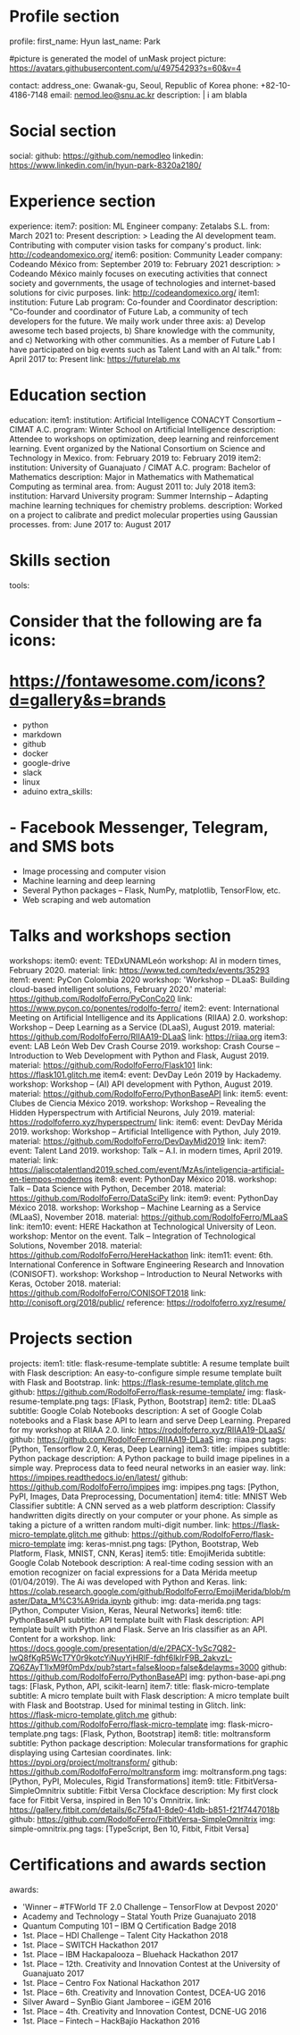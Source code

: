 # Profile section
profile:
  first_name: Hyun
  last_name: Park

  #picture is generated the model of unMask project
  picture: https://avatars.githubusercontent.com/u/49754293?s=60&v=4

  contact:
    address_one: Gwanak-gu, Seoul, Republic of Korea
    phone: +82-10-4186-7148
  email: nemod.leo@snu.ac.kr
  description: |
    i am blabla


# Social section
social:
  github: https://github.com/nemodleo
  linkedin: https://www.linkedin.com/in/hyun-park-8320a2180/


# Experience section
experience:
  item7:
    position: ML Engineer
    company: Zetalabs S.L.
    from: March 2021
    to: Present
    description: >
      Leading the AI development team. Contributing with computer vision tasks for company's product.
    link: http://codeandomexico.org/
  item6:
    position: Community Leader
    company: Codeando México
    from: September 2019
    to: February 2021
    description: >
      Codeando México mainly focuses on executing activities that connect society and governments, the usage of technologies and internet-based solutions for civic purposes.
    link: http://codeandomexico.org/
  item1:
    institution: Future Lab
    program: Co-founder and Coordinator
    description: "Co-founder and coordinator of Future Lab, a community of tech developers for the future. We maily work under three axis: a) Develop awesome tech based projects, b) Share knowledge with the community, and c) Networking with other communities. As a member of Future Lab I have participated on big events such as Talent Land with an AI talk."
    from: April 2017
    to: Present
    link: https://futurelab.mx
    

# Education section
education:
  item1:
    institution: Artificial Intelligence CONACYT Consortium – CIMAT A.C.
    program: Winter School on Artificial Intelligence
    description: Attendee to workshops on optimization, deep learning and reinforcement learning. Event organized by the National Consortium on Science and Technology in Mexico.
    from: February 2019
    to: February 2019
  item2:
    institution: University of Guanajuato / CIMAT A.C.
    program: Bachelor of Mathematics
    description: Major in Mathematics with Mathematical Computing as terminal area.
    from: August 2011
    to: July 2018
  item3:
    institution: Harvard University
    program: Summer Internship – Adapting machine learning techniques for chemistry problems.
    description: Worked on a project to calibrate and predict molecular properties using Gaussian processes.
    from: June 2017
    to: August 2017


# Skills section
tools:
  # Consider that the following are fa icons:
  #   https://fontawesome.com/icons?d=gallery&s=brands
  - python
  - markdown
  - github
  - docker
  - google-drive
  - slack
  - linux
  - aduino
extra_skills:
  # - Facebook Messenger, Telegram, and SMS bots
  - Image processing and computer vision
  - Machine learning and deep learning
  - Several Python packages – Flask, NumPy, matplotlib, TensorFlow, etc.
  - Web scraping and web automation


# Talks and workshops section
workshops:
  item0:
    event: TEDxUNAMLeón
    workshop: AI in modern times, February 2020.
    material:
    link: https://www.ted.com/tedx/events/35293
  item1:
    event: PyCon Colombia 2020
    workshop: 'Workshop – DLaaS: Building cloud-based intelligent solutions, February 2020.'
    material: https://github.com/RodolfoFerro/PyConCo20
    link: https://www.pycon.co/ponentes/rodolfo-ferro/
  item2:
    event: International Meeting on Artificial Intelligence and its Applications (RIIAA) 2.0.
    workshop: Workshop – Deep Learning as a Service (DLaaS), August 2019.
    material: https://github.com/RodolfoFerro/RIIAA19-DLaaS
    link: https://riiaa.org
  item3:
    event: LAB León Web Dev Crash Course 2019.
    workshop: Crash Course – Introduction to Web Development with Python and Flask, August 2019.
    material: https://github.com/RodolfoFerro/Flask101
    link: https://flask101.glitch.me
  item4:
    event: DevDay León 2019 by Hackademy.
    workshop: Workshop – (AI) API development with Python, August 2019.
    material: https://github.com/RodolfoFerro/PythonBaseAPI
    link:
  item5:
    event: Clubes de Ciencia México 2019.
    workshop: Workshop – Revealing the Hidden Hyperspectrum with Artificial Neurons, July 2019.
    material: https://rodolfoferro.xyz/hyperspectrum/
    link:
  item6:
    event: DevDay Mérida 2019.
    workshop: Workshop – Artificial Intelligence with Python, July 2019.
    material: https://github.com/RodolfoFerro/DevDayMid2019
    link:
  item7:
    event: Talent Land 2019.
    workshop: Talk – A.I. in modern times, April 2019.
    material:
    link: https://jaliscotalentland2019.sched.com/event/MzAs/inteligencia-artificial-en-tiempos-modernos
  item8:
    event: PythonDay México 2018.
    workshop: Talk – Data Science with Python, December 2018.
    material: https://github.com/RodolfoFerro/DataSciPy
    link:
  item9:
    event: PythonDay México 2018.
    workshop: Workshop – Machine Learning as a Service (MLaaS), November 2018.
    material: https://github.com/RodolfoFerro/MLaaS
    link:
  item10:
    event: HERE Hackathon at Technological University of Leon.
    workshop: Mentor on the event. Talk – Integration of Technological Solutions, November 2018.
    material: https://github.com/RodolfoFerro/HereHackathon
    link:
  item11:
    event: 6th. International Conference in Software Engineering Research and Innovation (CONISOFT).
    workshop: Workshop – Introduction to Neural Networks with Keras, October 2018.
    material: https://github.com/RodolfoFerro/CONISOFT2018
    link: http://conisoft.org/2018/public/
  reference: https://rodolfoferro.xyz/resume/


# Projects section
projects:
  item1:
    title: flask-resume-template
    subtitle: A resume template built with Flask
    description: An easy-to-configure simple resume template built with Flask and Bootstrap.
    link: https://flask-resume-template.glitch.me
    github: https://github.com/RodolfoFerro/flask-resume-template/
    img: flask-resume-template.png
    tags: [Flask, Python, Bootstrap]
  item2:
    title: DLaaS
    subtitle: Google Colab Notebooks
    description: A set of Google Colab notebooks and a Flask base API to learn and serve Deep Learning. Prepared for my workshop at RIIAA 2.0.
    link: https://rodolfoferro.xyz/RIIAA19-DLaaS/
    github: https://github.com/RodolfoFerro/RIIAA19-DLaaS
    img: riiaa.png
    tags: [Python, Tensorflow 2.0, Keras, Deep Learning]
  item3:
    title: impipes
    subtitle: Python package
    description: A Python package to build image pipelines in a simple way. Preprocess data to feed neural networks in an easier way.
    link: https://impipes.readthedocs.io/en/latest/
    github: https://github.com/RodolfoFerro/impipes
    img: impipes.png
    tags: [Python, PyPI, Images, Data Preprocessing, Documentation]
  item4:
    title: MNIST Web Classifier
    subtitle: A CNN served as a web platform
    description: Classify handwritten digits directly on your computer or your phone. As simple as taking a picture of a written random multi-digit number.
    link: https://flask-micro-template.glitch.me
    github: https://github.com/RodolfoFerro/flask-micro-template
    img: keras-mnist.png
    tags: [Python, Bootstrap, Web Platform, Flask, MNIST, CNN, Keras]
  item5:
    title: EmojiMerida
    subtitle: Google Colab Notebook
    description: A real-time coding session with an emotion recognizer on facial expressions for a Data Mérida meetup (01/04/2019). The Ai was developed with Python and Keras.
    link: https://colab.research.google.com/github/RodolfoFerro/EmojiMerida/blob/master/Data_M%C3%A9rida.ipynb
    github:
    img: data-merida.png
    tags: [Python, Computer Vision, Keras, Neural Networks]
  item6:
    title: PythonBaseAPI
    subtitle: API template built with Flask
    description: API template built with Python and Flask. Serve an Iris classifier as an API. Content for a workshop.
    link: https://docs.google.com/presentation/d/e/2PACX-1vSc7Q82-lwQ8fKgR5WcT7Y0r9kotcYiNuyYjHRlF-fdhf6lkIrF9B_2akvzL-ZQ6ZAyT1lxM9f0mPdx/pub?start=false&loop=false&delayms=3000
    github: https://github.com/RodolfoFerro/PythonBaseAPI
    img: python-base-api.png
    tags: [Flask, Python, API, scikit-learn]
  item7:
    title: flask-micro-template
    subtitle: A micro template built with Flask
    description: A micro template built with Flask and Bootstrap. Used for minimal testing in Glitch.
    link: https://flask-micro-template.glitch.me
    github: https://github.com/RodolfoFerro/flask-micro-template
    img: flask-micro-template.png
    tags: [Flask, Python, Bootstrap]
  item8:
    title: moltransform
    subtitle: Python package
    description: Molecular transformations for graphic displaying using Cartesian coordinates.
    link: https://pypi.org/project/moltransform/
    github: https://github.com/RodolfoFerro/moltransform
    img: moltransform.png
    tags: [Python, PyPI, Molecules, Rigid Transformations]
  item9:
    title: FitbitVersa-SimpleOmnitrix
    subtitle: Fitbit Versa Clockface
    description: My first clock face for Fitbit Versa, inspired in Ben 10's Omnitrix.
    link: https://gallery.fitbit.com/details/6c75fa41-8de0-41db-b851-f21f7447018b
    github: https://github.com/RodolfoFerro/FitbitVersa-SimpleOmnitrix
    img: simple-omnitrix.png
    tags: [TypeScript, Ben 10, Fitbit, Fitbit Versa]


# Certifications and awards section
awards:
  - 'Winner – #TFWorld TF 2.0 Challenge – TensorFlow at Devpost 2020'
  - Academy and Technology – Statal Youth Prize Guanajuato 2018
  - Quantum Computing 101 – IBM Q Certification Badge 2018
  - 1st. Place – HDI Challenge – Talent City Hackathon 2018
  - 1st. Place – SWITCH Hackathon 2017
  - 1st. Place – IBM Hackapalooza – Bluehack Hackathon 2017
  - 1st. Place – 12th. Creativity and Innovation Contest at the University of Guanajuato 2017
  - 1st. Place – Centro Fox National Hackathon 2017
  - 1st. Place – 6th. Creativity and Innovation Contest, DCEA-UG 2016
  - Silver Award – SynBio Giant Jamboree – iGEM  2016
  - 1st. Place – 4th. Creativity and Innovation Contest, DCNE-UG 2016
  - 1st. Place – Fintech – HackBajío Hackathon 2016
